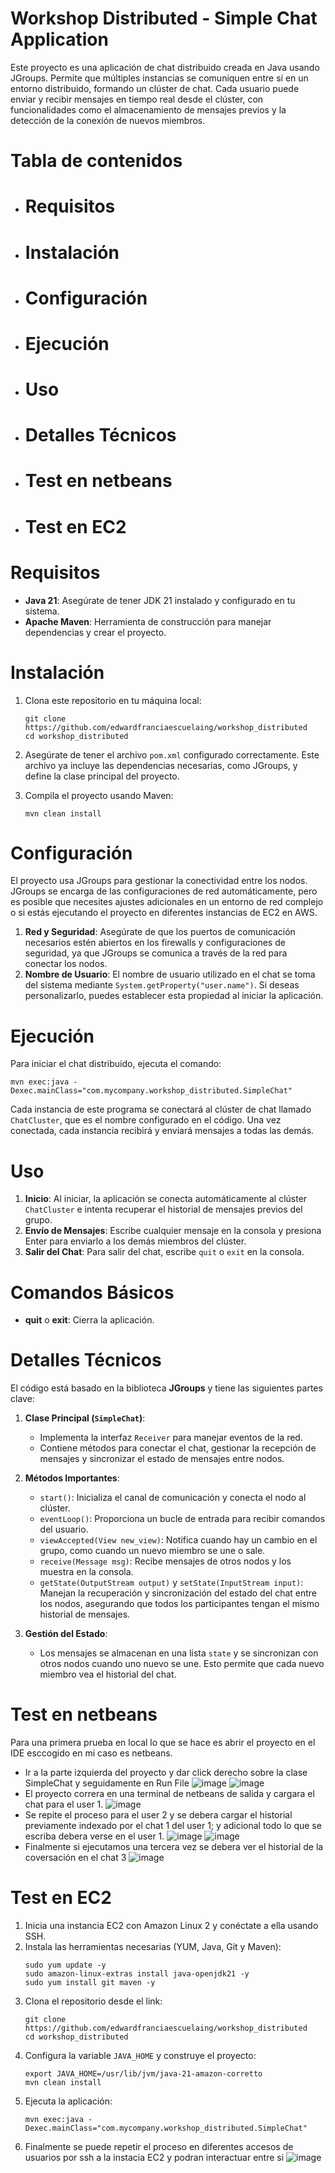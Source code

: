 # Workshop Distributed - Simple Chat Application

Este proyecto es una aplicación de chat distribuido creada en Java usando JGroups. Permite que múltiples instancias se comuniquen entre sí en un entorno distribuido, formando un clúster de chat. Cada usuario puede enviar y recibir mensajes en tiempo real desde el clúster, con funcionalidades como el almacenamiento de mensajes previos y la detección de la conexión de nuevos miembros.

# Tabla de contenidos
- # Requisitos
- # Instalación
- # Configuración
- # Ejecución
- # Uso
- # Detalles Técnicos
- # Test en netbeans
- # Test en EC2

# Requisitos
- **Java 21**: Asegúrate de tener JDK 21 instalado y configurado en tu sistema.
- **Apache Maven**: Herramienta de construcción para manejar dependencias y crear el proyecto.

# Instalación
1. Clona este repositorio en tu máquina local:
   ```
   git clone https://github.com/edwardfranciaescuelaing/workshop_distributed
   cd workshop_distributed
   ```

2. Asegúrate de tener el archivo `pom.xml` configurado correctamente. Este archivo ya incluye las dependencias necesarias, como JGroups, y define la clase principal del proyecto.

3. Compila el proyecto usando Maven:
   ```
   mvn clean install
   ```

# Configuración
El proyecto usa JGroups para gestionar la conectividad entre los nodos. JGroups se encarga de las configuraciones de red automáticamente, pero es posible que necesites ajustes adicionales en un entorno de red complejo o si estás ejecutando el proyecto en diferentes instancias de EC2 en AWS.

1. **Red y Seguridad**: Asegúrate de que los puertos de comunicación necesarios estén abiertos en los firewalls y configuraciones de seguridad, ya que JGroups se comunica a través de la red para conectar los nodos.
2. **Nombre de Usuario**: El nombre de usuario utilizado en el chat se toma del sistema mediante `System.getProperty("user.name")`. Si deseas personalizarlo, puedes establecer esta propiedad al iniciar la aplicación.

# Ejecución
Para iniciar el chat distribuido, ejecuta el comando:

```
mvn exec:java -Dexec.mainClass="com.mycompany.workshop_distributed.SimpleChat"
```

Cada instancia de este programa se conectará al clúster de chat llamado `ChatCluster`, que es el nombre configurado en el código. Una vez conectada, cada instancia recibirá y enviará mensajes a todas las demás.

# Uso
1. **Inicio**: Al iniciar, la aplicación se conecta automáticamente al clúster `ChatCluster` e intenta recuperar el historial de mensajes previos del grupo.
2. **Envío de Mensajes**: Escribe cualquier mensaje en la consola y presiona Enter para enviarlo a los demás miembros del clúster.
3. **Salir del Chat**: Para salir del chat, escribe `quit` o `exit` en la consola.

# Comandos Básicos
- **quit** o **exit**: Cierra la aplicación.

# Detalles Técnicos

El código está basado en la biblioteca **JGroups** y tiene las siguientes partes clave:

1. **Clase Principal (`SimpleChat`)**:
   - Implementa la interfaz `Receiver` para manejar eventos de la red.
   - Contiene métodos para conectar el chat, gestionar la recepción de mensajes y sincronizar el estado de mensajes entre nodos.

2. **Métodos Importantes**:
   - `start()`: Inicializa el canal de comunicación y conecta el nodo al clúster.
   - `eventLoop()`: Proporciona un bucle de entrada para recibir comandos del usuario.
   - `viewAccepted(View new_view)`: Notifica cuando hay un cambio en el grupo, como cuando un nuevo miembro se une o sale.
   - `receive(Message msg)`: Recibe mensajes de otros nodos y los muestra en la consola.
   - `getState(OutputStream output)` y `setState(InputStream input)`: Manejan la recuperación y sincronización del estado del chat entre los nodos, asegurando que todos los participantes tengan el mismo historial de mensajes.

3. **Gestión del Estado**:
   - Los mensajes se almacenan en una lista `state` y se sincronizan con otros nodos cuando uno nuevo se une. Esto permite que cada nuevo miembro vea el historial del chat.

# Test en netbeans
Para una primera prueba en local lo que se hace es abrir el proyecto en el IDE esccogido en mi caso es netbeans.
  - Ir a la parte izquierda del proyecto y dar click derecho sobre la clase SimpleChat y seguidamente en Run File
  ![image](https://github.com/user-attachments/assets/6caea8fa-060c-4f97-92dd-c95e7f83633c)
  ![image](https://github.com/user-attachments/assets/52033671-830b-417c-a94f-a17650159cbb)
  - El proyecto correra en una terminal de netbeans de salida y cargara el chat para el user 1.
  ![image](https://github.com/user-attachments/assets/af35cf13-b135-4c03-ad8d-d2104871dacf)
  - Se repite el proceso para el user 2 y se debera cargar el historial previamente indexado por el chat 1 del user 1; y adicional todo lo que se escriba debera verse en el user 1.
  ![image](https://github.com/user-attachments/assets/647f8694-75d2-4a8b-bde4-a68b855029f0)
  ![image](https://github.com/user-attachments/assets/dc9d63e6-7912-4ac3-9568-cce04078aa13)
  - Finalmente si ejecutamos una tercera vez se debera ver el historial de la coversación en el chat 3
  ![image](https://github.com/user-attachments/assets/151b0953-4b58-400a-98f2-64d1fca2a4dd)

# Test en EC2
  1. Inicia una instancia EC2 con Amazon Linux 2 y conéctate a ella usando SSH.
2. Instala las herramientas necesarias (YUM, Java, Git y Maven):
   ```
   sudo yum update -y
   sudo amazon-linux-extras install java-openjdk21 -y
   sudo yum install git maven -y
   ```
3. Clona el repositorio desde el link:
   ```
   git clone https://github.com/edwardfranciaescuelaing/workshop_distributed
   cd workshop_distributed
   ```
4. Configura la variable `JAVA_HOME` y construye el proyecto:
   ```
   export JAVA_HOME=/usr/lib/jvm/java-21-amazon-corretto
   mvn clean install
   ```
5. Ejecuta la aplicación:
   ```
   mvn exec:java -Dexec.mainClass="com.mycompany.workshop_distributed.SimpleChat"
   ```
6. Finalmente se puede repetir el proceso en diferentes accesos de usuarios por ssh a la instacia EC2 y podran interactuar entre si
![image](https://github.com/user-attachments/assets/6fb60035-8a7f-41c3-9a89-05fbc6a2f21a)


